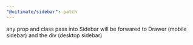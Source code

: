 ```yaml
---
"@uitimate/sidebar": patch
---
```


any prop and class pass into Sidebar will be forwared to Drawer (mobile sidebar) and the div (desktop sidebar)
